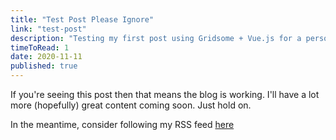 ```yaml
---
title: "Test Post Please Ignore"
link: "test-post"
description: "Testing my first post using Gridsome + Vue.js for a personal website blog"
timeToRead: 1
date: 2020-11-11
published: true
---
```


If you're seeing this post then that means the blog is working. I'll have a lot more (hopefully) great content coming soon. Just hold on.

In the meantime, consider following my RSS feed [here](https://www.preethamrn.com/feed.xml)
